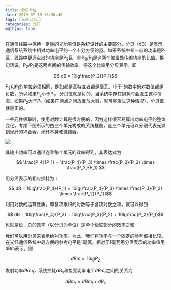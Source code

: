 ```yaml
---
title: 分贝单位
date: 2019-07-10 13:56:46
tags: [光纤,分贝]
categories: 光纤
mathjax: true
---
```


<meta name="referrer" content="no-referrer" />

在通信线路中保持一定量的光功率值是系统设计的主要部分。分贝（dB）是表示通信系统系统中相对功率电平的一个十分方便的量。如果系统中某一点的功率是P<sub>1</sub>瓦，线路中更远点出的功率是P<sub>2</sub>瓦，则P<sub>2</sub>/P<sub>1</sub>是这两个位置处传输功率的比值。换句话说，P<sub>2</sub>/P<sub>1</sub>是这两点间的传输效率。将这个比率用分贝表示，即

$$ dB = 10lg\frac{P_2}{P_1}$$

$P_2$和$P_1$的单位必须相同，例如都是瓦特或者都是毫瓦。小于1的数字的对数值都是负数，所以如果$P_2$小于$P_1$，分贝值就是负的，当系统中存在损耗时会发生这种情况。如果$P_2$大于$P_1$（如果在两点之间放置放大器，就可能发生这种情况），分贝值就是正的。

一些元件级联时，使用对数计算是很方便的，因为这样很容易算出功率电平的整体变化。考虑下图所示的由三个单元构成的系统框图，这三个单元可以分别代表光源到光纤的耦合器，光纤本身和连接器。

![](http://ww1.sinaimg.cn/large/006eDJDNly1g4usget5i7j30be01vmx1.jpg)

其输出功率可以通过连乘每个单元的效率得到，其表达式为

$$ \frac{P_4}{P_1} = \frac{P_4}{P_3} \times \frac{P_3}{P_2} \times \frac{P_2}{P_1} $$

用分贝表示的相应损耗为：

$$ dB = 10lg\frac{P_4}{P_1} = 10lg(\frac{P_4}{P_3} \times \frac{P_3}{P_2} \times \frac{P_2}{P_1})$$


利用对数的运算性质，即各项乘积的对数等于各项对数之和，就可以得到

$$ dB = 10lg\frac{P_4}{P_3} + 10lg\frac{P_3}{P_2} + 10lg\frac{P_2}{P_1}$$

也就是说，总的效率（以分贝为单位）是单个级联部分的效率之和


我们可以用分贝来表示绝对功率。为此，我们将功率与一个固定的参考值相比较。在光纤通信系统中最方便的参考电平是1毫瓦。相对于1毫瓦用分贝表示的功率值用dBm表示。则

$$ dBm = 10lgP_2 $$


发射功率$dBm_t$，系统损耗$dB_s$和接受功率电平$dBm_r$之间的关系为

$$ dBm_r = dBm_t + dB_s $$